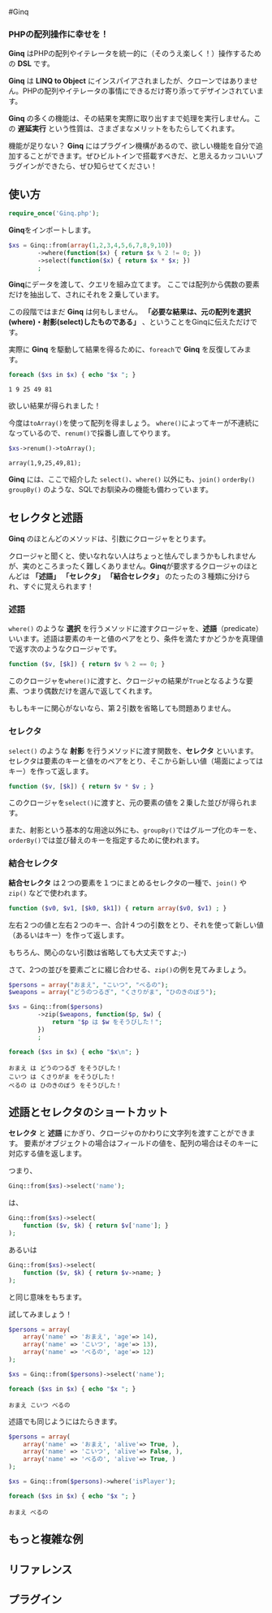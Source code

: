 #Ginq

### PHPの配列操作に幸せを！

**Ginq** はPHPの配列やイテレータを統一的に（そのうえ楽しく！）操作するための **DSL** です。

**Ginq** は **LINQ to Object** にインスパイアされましたが、クローンではありません。PHPの配列やイテレータの事情にできるだけ寄り添ってデザインされています。

**Ginq** の多くの機能は、その結果を実際に取り出すまで処理を実行しません。この **遅延実行** という性質は、さまざまなメリットをもたらしてくれます。

機能が足りない？ **Ginq** にはプラグイン機構があるので、欲しい機能を自分で追加することができます。ぜひビルトインで搭載すべきだ、と思えるカッコいいプラグインができたら、ぜひ知らせてください！

## 使い方

```php
require_once('Ginq.php');
```

**Ginq**をインポートします。

```php
$xs = Ginq::from(array(1,2,3,4,5,6,7,8,9,10))
        ->where(function($x) { return $x % 2 != 0; })
        ->select(function($x) { return $x * $x; })
        ;
```

**Ginq**にデータを渡して、クエリを組み立てます。
ここでは配列から偶数の要素だけを抽出して、されにそれを２乗しています。

この段階ではまだ **Ginq** は何もしません。 **「必要な結果は、元の配列を選択(where)・射影(select)したものである」** 、ということをGinqに伝えただけです。

実際に **Ginq** を駆動して結果を得るために、`foreach`で **Ginq** を反復してみます。

```php
foreach ($xs in $x) { echo "$x "; }
```

```
1 9 25 49 81
```

欲しい結果が得られました！

今度は`toArray()`を使って配列を得ましょう。
`where()`によってキーが不連続になっているので、`renum()`で採番し直してやります。

```php
$xs->renum()->toArray();
```

```
array(1,9,25,49,81);
```

**Ginq** には、ここで紹介した `select()`、`where()` 以外にも、`join()` `orderBy()` `groupBy()` のような、SQLでお馴染みの機能も備わっています。

## セレクタと述語

**Ginq** のほとんどのメソッドは、引数にクロージャをとります。

クロージャと聞くと、使いなれない人はちょっと怯んでしまうかもしれませんが、実のところまったく難しくありません。**Ginq**が要求するクロージャのほとんどは **「述語」**  **「セレクタ」**  **「結合セレクタ」** のたったの３種類に分けられ、すぐに覚えられます！

### 述語

`where()` のような **選択** を行うメソッドに渡すクロージャを、**述語**（predicate）いいます。述語は要素のキーと値のペアをとり、条件を満たすかどうかを真理値で返す次のようなクロージャです。

```php
function ($v, [$k]) { return $v % 2 == 0; }
```

このクロージャを`where()`に渡すと、クロージャの結果が`True`となるような要素、つまり偶数だけを選んで返してくれます。

もしもキーに関心がないなら、第２引数を省略しても問題ありません。

### セレクタ

`select()` のような **射影** を行うメソッドに渡す関数を、**セレクタ** といいます。セレクタは要素のキーと値をのペアをとり、そこから新しい値（場面によってはキー）を作って返します。

```php
function ($v, [$k]) { return $v * $v ; }
```

このクロージャを`select()`に渡すと、元の要素の値を２乗した並びが得られます。

また、射影という基本的な用途以外にも、`groupBy()`ではグループ化のキーを、`orderBy()`では並び替えのキーを指定するために使われます。

### 結合セレクタ

**結合セレクタ** は２つの要素を１つにまとめるセレクタの一種で、`join()` や `zip()` などで使われます。

```php
function ($v0, $v1, [$k0, $k1]) { return array($v0, $v1) ; }
```

左右２つの値と左右２つのキー、合計４つの引数をとり、それを使って新しい値（あるいはキー）を作って返します。

もちろん、関心のない引数は省略しても大丈夫ですよ;-)

さて、2つの並びを要素ごとに綴じ合わせる、`zip()`の例を見てみましょう。

```php
$persons = array("おまえ", "こいつ", "べるの");
$weapons = array("どうのつるぎ", "くさりがま", "ひのきのぼう");

$xs = Ginq::from($persons)
        ->zip($weapons, function($p, $w) {
            return "$p は $w をそうびした！";
        })
        ;

foreach ($xs in $x) { echo "$x\n"; }
```

```
おまえ は どうのつるぎ をそうびした！
こいつ は くさりがま をそうびした！
べるの は ひのきのぼう をそうびした！
```

## 述語とセレクタのショートカット

**セレクタ** と **述語** にかぎり、クロージャのかわりに文字列を渡すことができます。
要素がオブジェクトの場合はフィールドの値を、配列の場合はそのキーに対応する値を返します。

つまり、

```php
Ginq::from($xs)->select('name');
```

は、

```php
Ginq::from($xs)->select(
    function ($v, $k) { return $v['name']; }
);
```

あるいは

```php
Ginq::from($xs)->select(
    function ($v, $k) { return $v->name; }
);
```

と同じ意味をもちます。

試してみましょう！

```php
$persons = array(
    array('name' => 'おまえ', 'age'=> 14),
    array('name' => 'こいつ', 'age'=> 13),
    array('name' => 'べるの', 'age'=> 12)
);

$xs = Ginq::from($persons)->select('name');

foreach ($xs in $x) { echo "$x "; }
```

```
おまえ こいつ べるの
```

述語でも同じようにはたらきます。

```php
$persons = array(
    array('name' => 'おまえ', 'alive'=> True, ),
    array('name' => 'こいつ', 'alive'=> False, ),
    array('name' => 'べるの', 'alive'=> True, )
);

$xs = Ginq::from($persons)->where('isPlayer');

foreach ($xs in $x) { echo "$x "; }
```

```
おまえ べるの
```

## もっと複雑な例



## リファレンス

## プラグイン
